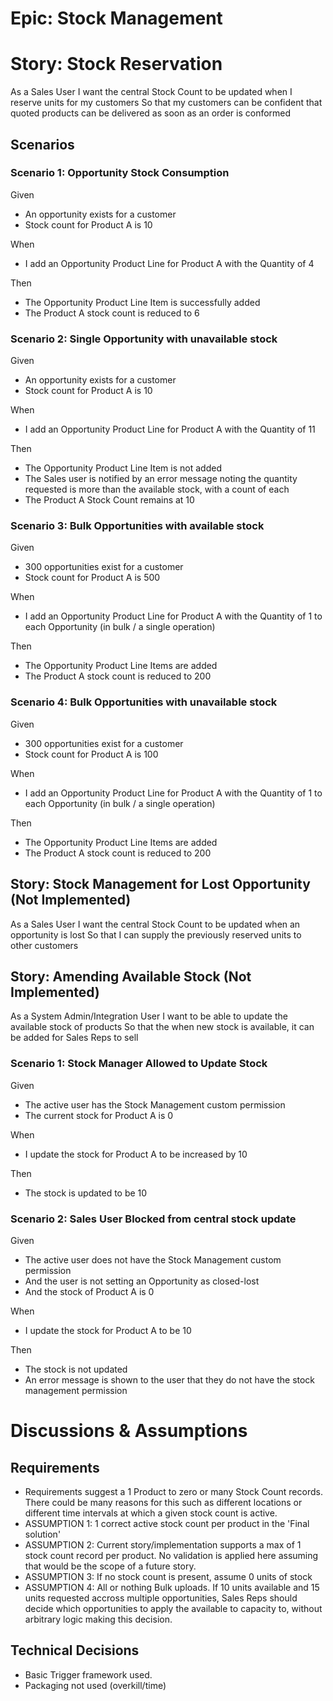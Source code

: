 
# Epic: Stock Management

# Story: Stock Reservation
As a Sales User
I want the central Stock Count to be updated when I reserve units for my customers
So that my customers can be confident that quoted products can be delivered as soon as an order is conformed
## Scenarios
### Scenario 1: Opportunity Stock Consumption
Given 
- An opportunity exists for a customer
- Stock count for Product A is 10

When 
- I add an Opportunity Product Line for Product A with the Quantity of 4

Then 
- The Opportunity Product Line Item is successfully added
-  The Product A stock count is reduced to 6

### Scenario 2: Single Opportunity with unavailable stock
Given 
-  An opportunity exists for a customer
- Stock count for Product A is 10

When 
- I add an Opportunity Product Line for Product A with the Quantity of 11

Then 
- The Opportunity Product Line Item is not added
- The Sales user is notified by an error message noting the quantity requested is more than the available stock, with a count of each
- The Product A Stock Count remains at 10

### Scenario 3: Bulk Opportunities with available stock
Given 
-  300 opportunities exist for a customer
- Stock count for Product A is 500

When 
- I add an Opportunity Product Line for Product A with the Quantity of 1 to each Opportunity (in bulk / a single operation)

Then 
- The Opportunity Product Line Items are added
-  The Product A stock count is reduced to 200

### Scenario 4: Bulk Opportunities with unavailable stock
Given 
-  300 opportunities exist for a customer
- Stock count for Product A is 100

When 
- I add an Opportunity Product Line for Product A with the Quantity of 1 to each Opportunity (in bulk / a single operation)

Then 
- The Opportunity Product Line Items are added
-  The Product A stock count is reduced to 200


## Story: Stock Management for Lost Opportunity (Not Implemented)
As a Sales User
I want the central Stock Count to be updated when an opportunity is lost
So that I can supply the previously reserved units to other customers

## Story: Amending Available Stock (Not Implemented)
As a System Admin/Integration User
I want to be able to update the available stock of products
So that the when new stock is available, it can be added for Sales Reps to sell

### Scenario 1: Stock Manager Allowed to Update Stock
Given
- The active user has the Stock Management custom permission
- The current stock for Product A is 0

When
- I update the stock for Product A to be increased by 10

Then
- The stock is updated to be 10

### Scenario 2: Sales User Blocked from central stock update

Given
- The active user does not have the Stock Management custom permission
- And the user is not setting an Opportunity as closed-lost
- And the stock of Product A is 0

When
- I update the stock for Product A to be 10

Then
- The stock is not updated
- An error message is shown to the user that they do not have the stock management permission


# Discussions & Assumptions
## Requirements
- Requirements suggest a 1 Product to zero or many Stock Count records. There could be many reasons for this such as different locations or different time intervals at which  a given stock count is active.
- ASSUMPTION 1: 1 correct active stock count per product in the 'Final solution' 
- ASSUMPTION 2: Current story/implementation supports a max of 1 stock count record per product. No validation is applied here assuming that would be the scope of a future story.
- ASSUMPTION 3: If no stock count is present, assume 0 units of stock
- ASSUMPTION 4: All or nothing Bulk uploads. If 10 units available and 15 units requested accross multiple opportunities, Sales Reps should decide which opportunities to apply the available to capacity to, without arbitrary logic making this decision.

## Technical Decisions
- Basic Trigger framework used. 
- Packaging not used (overkill/time)
